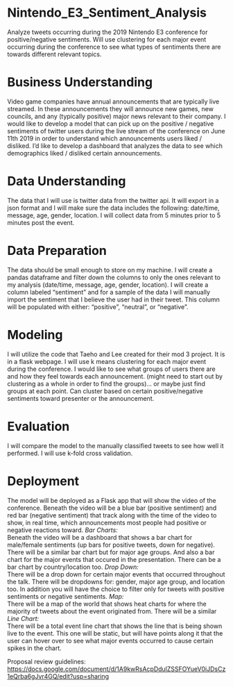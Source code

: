 # Nintendo_E3_Sentiment_Analysis
Analyze tweets occurring during the 2019 Nintendo E3 conference for positive/negative sentiments. Will use clustering for each major event occurring during the conference to see what types of sentiments there are towards different relevant topics. 

# Business Understanding    
Video game companies have annual announcements that are typically live streamed. In these announcements they will announce new games, new councils, and any (typically positive) major news relevant to their company. I would like to develop a model that can pick up on the positive / negative sentiments of twitter users during the live stream of the conference on June 11th 2019 in order to understand which announcements users liked / disliked. I’d like to develop a dashboard that analyzes the data to see which demographics liked / disliked certain announcements. 

# Data Understanding    
The data that I will use is twitter data from the twitter api. It will export in a json format and I will make sure the data includes the following: date/time, message, age, gender, location. I will collect data from 5 minutes prior to 5 minutes post the event. 

# Data Preparation   
The data should be small enough to store on my machine. I will create a pandas dataframe and filter down the columns to only the ones relevant to my analysis (date/time, message, age, gender, location). I will create a column labeled “sentiment” and for a sample of the data I will manually import the sentiment that I believe the user had in their tweet. This column will be populated with either: “positive”, “neutral”, or “negative”. 

# Modeling    
I will utilize the code that Taeho and Lee created for their mod 3 project. It is in a flask webpage. 
I will use k means clustering for each major event during the conference. I would like to see what groups of users there are and how they feel towards each announcement. (might need to start out by clustering as a whole in order to find the groups)... or maybe just find groups at each point. Can cluster based on certain positive/negative sentiments toward presenter or the announcement. 

# Evaluation  
I will compare the model to the manually classified tweets to see how well it performed. I will use k-fold cross validation. 

# Deployment  
The model will be deployed as a Flask app that will show the video of the conference. Beneath the video will be a blue bar (positive sentiment) and red bar (negative sentiment) that track along with the time of the video to show, in real time, which announcements most people had positive or negative reactions toward. 
*Bar Charts:*    
Beneath the video will be a dashboard that shows a bar chart for male/female sentiments (up bars for positive tweets, down for negative). There will be a similar bar chart but for major age groups. And also a bar chart for the major events that occured in the presentation. There can be a bar chart by country/location too. 
*Drop Down:*     
There will be a drop down for certain major events that occurred throughout the talk. There will be dropdowns for: gender, major age group, and location too. In addition you will have the choice to filter only for tweets with positive sentiments or negative sentiments. 
*Map:*    
There will be a map of the world that shows heat charts for where the majority of tweets about the event originated from. There will be a similar 
*Line Chart:*   
There will be a total event line chart that shows the line that is being shown live to the event. This one will be static, but will have points along it that the user can hover over to see what major events occurred to cause certain spikes in the chart. 


Proposal review guidelines:
https://docs.google.com/document/d/1A9kwRsAcpDdulZSSFOYueV0iJDsCz1eQrba6gJvr4GQ/edit?usp=sharing 

